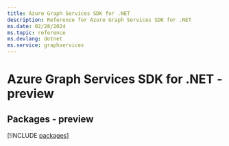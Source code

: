 ```yaml
---
title: Azure Graph Services SDK for .NET
description: Reference for Azure Graph Services SDK for .NET
ms.date: 02/28/2024
ms.topic: reference
ms.devlang: dotnet
ms.service: graphservices
---
```

# Azure Graph Services SDK for .NET - preview
## Packages - preview
[!INCLUDE [packages](graph-services-index.md)]